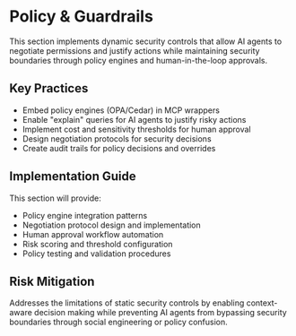 # Policy & Guardrails

This section implements dynamic security controls that allow AI agents to negotiate permissions and justify actions while maintaining security boundaries through policy engines and human-in-the-loop approvals.

## Key Practices

- Embed policy engines (OPA/Cedar) in MCP wrappers
- Enable "explain" queries for AI agents to justify risky actions
- Implement cost and sensitivity thresholds for human approval
- Design negotiation protocols for security decisions
- Create audit trails for policy decisions and overrides

## Implementation Guide

This section will provide:
- Policy engine integration patterns
- Negotiation protocol design and implementation
- Human approval workflow automation
- Risk scoring and threshold configuration
- Policy testing and validation procedures

## Risk Mitigation

Addresses the limitations of static security controls by enabling context-aware decision making while preventing AI agents from bypassing security boundaries through social engineering or policy confusion.
